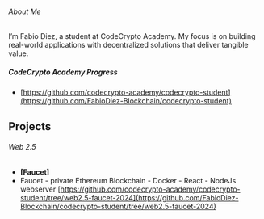 ###### About Me

I’m Fabio Diez, a student at CodeCrypto Academy. My focus is on building real-world applications with decentralized solutions that deliver tangible value.

##### CodeCrypto Academy Progress
- [https://github.com/codecrypto-academy/codecrypto-student](https://github.com/FabioDiez-Blockchain/codecrypto-student)


## Projects

###### Web 2.5
- **[Faucet]**
- Faucet - private Ethereum Blockchain - Docker - React - NodeJs webserver
  [https://github.com/codecrypto-academy/codecrypto-student/tree/web2.5-faucet-2024](https://github.com/FabioDiez-Blockchain/codecrypto-student/tree/web2.5-faucet-2024)



